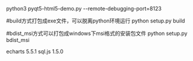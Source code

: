 python3 pyqt5-html5-demo.py --remote-debugging-port=8123



#build方式打包成exe文件，可以脱离python环境运行
python setup.py build


#bdist_msi方式可以打包成windows下msi格式的安装包文件
python setup.py bdist_msi  

echarts 5.5.1
sql.js 1.5.0